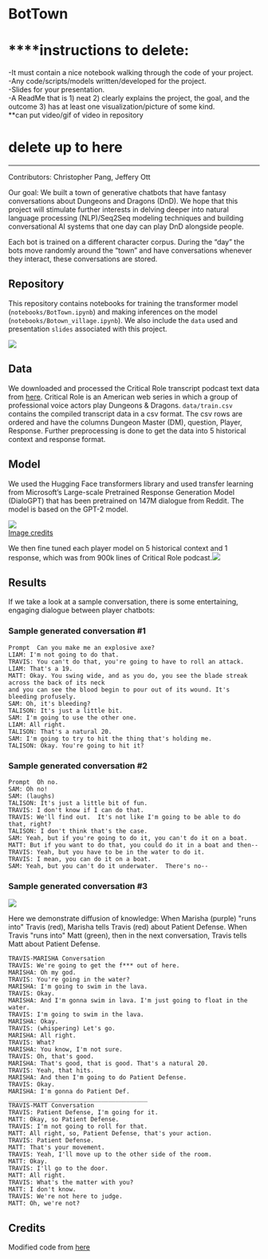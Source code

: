 # BotTown



# ****instructions to delete:   
-It must contain a nice notebook walking through the code of your project.  
-Any code/scripts/models written/developed for the project.  
-Slides for your presentation.  
-A ReadMe that is 1) neat 2) clearly explains the project, the goal, and the outcome 3) has at least one visualization/picture of some kind.   
**can put video/gif of video in repository
# delete up to here  

-----

Contributors: Christopher Pang, Jeffery Ott

Our goal: We built a town of generative chatbots that have fantasy conversations about Dungeons and Dragons (DnD). We hope that this project will stimulate further interests in delving deeper into natural language processing (NLP)/Seq2Seq modeling techniques and building conversational AI systems that one day can play DnD alongside people.

Each bot is trained on a different character corpus. During the “day” the bots move randomly around the “town” and have conversations whenever they interact, these conversations are stored.


## Repository
This repository contains notebooks for  training the transformer model (`notebooks/BotTown.ipynb`) and making inferences on the model (`notebooks/Botown_village.ipynb`). We also include the `data` used and presentation `slides` associated with this project.

![](images/project_workflow.png)   

## Data
We downloaded and processed the Critical Role transcript podcast text data from [here](https://criticalrole.fandom.com/wiki/Transcripts). Critical Role is an American web series in which a group of professional voice actors play Dungeons & Dragons.  `data/train.csv` contains the compiled transcript data in a csv format. The csv rows are ordered and have the columns Dungeon Master (DM), question, Player, Response. Further preprocessing is done to get the data into 5 historical context and response format.

## Model
We used the Hugging Face transformers library and used transfer learning from Microsoft’s Large-scale Pretrained Response Generation Model (DialoGPT) that has been pretrained on 147M dialogue from Reddit. The model is based on the GPT-2 model.

![](images/encoder_decoder_model.png)   
[Image credits](https://towardsdatascience.com/make-your-own-rick-sanchez-bot-with-transformers-and-dialogpt-fine-tuning-f85e6d1f4e30)

We then fine tuned each player model on 5 historical context and 1 response, which was from 900k lines of Critical Role podcast.![](images/context_response.png)   

## Results
If we take a look at a sample conversation, there is some entertaining, engaging dialogue between player chatbots:
### Sample generated conversation #1

```
Prompt  Can you make me an explosive axe?
LIAM: I'm not going to do that.
TRAVIS: You can't do that, you're going to have to roll an attack.
LIAM: That's a 19.
MATT: Okay. You swing wide, and as you do, you see the blade streak across the back of its neck   
and you can see the blood begin to pour out of its wound. It's bleeding profusely.
SAM: Oh, it's bleeding?
TALISON: It's just a little bit.
SAM: I'm going to use the other one.
LIAM: All right.
TALISON: That's a natural 20.
SAM: I'm going to try to hit the thing that's holding me.
TALISON: Okay. You're going to hit it?
```

### Sample generated conversation #2
```
Prompt  Oh no. 
SAM: Oh no! 
SAM: (laughs) 
TALISON: It's just a little bit of fun. 
TRAVIS: I don't know if I can do that.  
TRAVIS: We'll find out.  It's not like I'm going to be able to do that, right? 
TALISON: I don't think that's the case. 
SAM: Yeah, but if you're going to do it, you can't do it on a boat.  
MATT: But if you want to do that, you could do it in a boat and then-- 
TRAVIS: Yeah, but you have to be in the water to do it. 
TRAVIS: I mean, you can do it on a boat.  
SAM: Yeah, but you can't do it underwater.  There's no--
```





### Sample generated conversation #3
![](images/bottown.gif)   

Here we demonstrate diffusion of knowledge: When Marisha (purple) "runs into" Travis (red), Marisha tells Travis (red) about Patient Defense. When Travis "runs into" Matt (green), then in the next conversation, Travis tells Matt about Patient Defense.


```
TRAVIS-MARISHA Conversation
TRAVIS: We're going to get the f*** out of here.
MARISHA: Oh my god.
TRAVIS: You're going in the water?
MARISHA: I'm going to swim in the lava.
TRAVIS: Okay.
MARISHA: And I'm gonna swim in lava. I'm just going to float in the water.
TRAVIS: I'm going to swim in the lava.
MARISHA: Okay.
TRAVIS: (whispering) Let's go.
MARISHA: All right.
TRAVIS: What?
MARISHA: You know, I'm not sure.
TRAVIS: Oh, that's good.
MARISHA: That's good, that is good. That's a natural 20.
TRAVIS: Yeah, that hits.
MARISHA: And then I'm going to do Patient Defense.
TRAVIS: Okay.
MARISHA: I'm gonna do Patient Def.
_______________________________________
TRAVIS-MATT Conversation
TRAVIS: Patient Defense, I'm going for it.
MATT: Okay, so Patient Defense.
TRAVIS: I'm not going to roll for that.
MATT: All right, so, Patient Defense, that's your action.
TRAVIS: Patient Defense.
MATT: That's your movement.
TRAVIS: Yeah, I'll move up to the other side of the room.
MATT: Okay.
TRAVIS: I'll go to the door.
MATT: All right.
TRAVIS: What's the matter with you?
MATT: I don't know.
TRAVIS: We're not here to judge.
MATT: Oh, we're not?
```

## Credits
Modified code from [here](https://towardsdatascience.com/make-your-own-rick-sanchez-bot-with-transformers-and-dialogpt-fine-tuning-f85e6d1f4e30)

